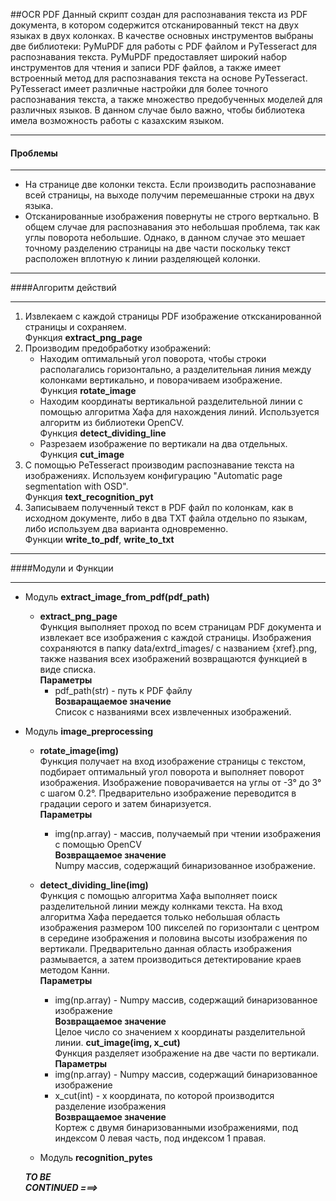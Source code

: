 ##OCR PDF
Данный скрипт создан для распознавания текста из PDF документа, в котором содержится отсканированный текст на двух языках в двух колонках.
В качестве основных инструментов выбраны две библиотеки: PyMuPDF для работы с PDF файлом и PyTesseract для распознавания текста.
PyMuPDF предоставляет широкий набор инструментов для чтения и записи PDF файлов, а также имеет встроенный метод для распознавания текста на основе PyTesseract.
PyTesseract имеет различные настройки для более точного распознавания текста, а также множество предобученных моделей для различных языков. В данном случае было важно, чтобы библиотека имела возможность работы с казахским языком.
___
#### Проблемы
___
* На странице две колонки текста. Если производить распознавание всей страницы, на выходе получим перемешанные строки на двух языка.
* Отсканированные изображения повернуты не строго верткально. В общем случае для распознавания это небольшая проблема, так как углы поворота небольшие. Однако, в данном случае это мешает точному разделению страницы на две части поскольку текст расположен вплотную к линии разделяющей колонки.
___
####Алгоритм действий
___
1. Извлекаем с каждой страницы PDF изображение отксканированной страницы и сохраняем.<br>
Функция __extract_png_page__
2. Производим предобработку изображений:
   * Находим оптимальный угол поворота, чтобы строки располагались горизонтально, а разделительная линия между колонками вертикально, и поворачиваем изображение.<br>
   Функция __rotate_image__
   * Находим координаты вертикальной разделительной линии с помощью алгоритма Хафа для нахождения линий. Используется алгоритм из библиотеки OpenCV.<br>
   Функция __detect_dividing_line__
   * Разрезаем изображение по вертикали на два отдельных.<br>
   Функция __cut_image__
3. С помощью PeTesseract производим распознавание текста на изображениях. Используем конфигурацию "Automatic page segmentation with OSD".<br>
Функция __text_recognition_pyt__
4. Записываем полученный текст в PDF файл по колонкам, как в исходном документе, либо в два TXT файла отдельно по языкам, либо используем два варианта одновременно.<br>
Функции __write_to_pdf__, __write_to_txt__
___
####Модули и Функции
____
* Модуль __extract_image_from_pdf(pdf_path)__
    * __extract_png_page__<br>
    Функция выполняет проход по всем страницам PDF документа и извлекает все изображения с каждой страницы. Изображения сохраняются в папку data/extrd_images/ с названием {xref}.png, также названия всех изображений возвращаются функцией в виде списка.<br>
    __Параметры__
        * pdf_path(str) - путь к PDF файлу<br>
    __Возваращаемое значение__<br>
    Список c названиями всех извлеченных изображений.
    
* Модуль __image_preprocessing__
    * __rotate_image(img)__<br>
    Функция получает на вход изображение страницы с текстом, подбирает оптимальный угол поворота и выполняет поворот изображения. Изображение поворачивается на углы от -3° до 3° с шагом 0.2°. Предварительно изображение переводится в градации серого и затем бинаризуется.<br>
    __Параметры__
        * img(np.array) - массив, получаемый при чтении изображения с помощью OpenCV<br>
    __Возвращаемое значение__<br>
    Numpy массив, содержащий бинаризованное изображение.
    * __detect_dividing_line(img)__<br>
    Функция с помощью алгоритма Хафа выполняет поиск разделительной линии между колнками текста. На вход алгоритма Хафа передается только небольшая область изображения размером 100 пикселей по горизонтали с центром в середине изображения и половина высоты изображения по вертикали. Предварительно данная область изображения размывается, а затем производиться детектирование краев методом Канни. <br>
    __Параметры__
        * img(np.array) - Numpy массив, содержащий бинаризованное изображение<br>
    __Возвращаемое значение__<br>
    Целое число со значением x координаты разделительной линии.
    __cut_image(img, x_cut)__<br>
    Функция разделяет изображение на две части по вертикали.
    __Параметры__
        * img(np.array) - Numpy массив, содержащий бинаризованное изображение
        * x_cut(int) - x координата, по которой производится разделение изображения<br>
    __Возвращаемое значение__<br>
    Кортеж с двумя бинаризованными изображениями, под индексом 0 левая часть, под индексом 1 правая.
    
    * Модуль __recognition_pytes__
    
    ___TO BE___<br>
    ___CONTINUED ===>___
